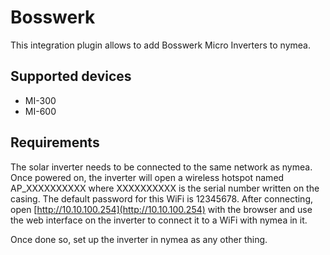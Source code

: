 # Bosswerk

This integration plugin allows to add Bosswerk Micro Inverters to nymea.

## Supported devices

* MI-300
* MI-600

## Requirements

The solar inverter needs to be connected to the same network as nymea. Once powered on, the
inverter will open a wireless hotspot named AP_XXXXXXXXXX where XXXXXXXXXX is the serial number
written on the casing. The default password for this WiFi is 12345678. After connecting,
open [http://10.10.100.254](http://10.10.100.254) with the browser and use the web interface
on the inverter to connect it to a WiFi with nymea in it.

Once done so, set up the inverter in nymea as any other thing.
